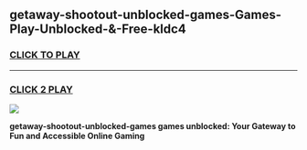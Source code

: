 
## getaway-shootout-unblocked-games-Games-Play-Unblocked-&-Free-kldc4
<h3>
<a href="https://premium76.site?title=getaway-shootout-unblocked-games&ref=24A">CLICK TO PLAY</a></h3>
<hr>

<h3>
<a href="https://premium76.site?title=getaway-shootout-unblocked-games&ref=24A">CLICK 2 PLAY</a>
  
</h3>

<a href="https://premium76.site?title=getaway-shootout-unblocked-games&ref=24A"><img src="https://clearcache.store/games.png"></a>


**getaway-shootout-unblocked-games games unblocked: Your Gateway to Fun and Accessible Online Gaming**

